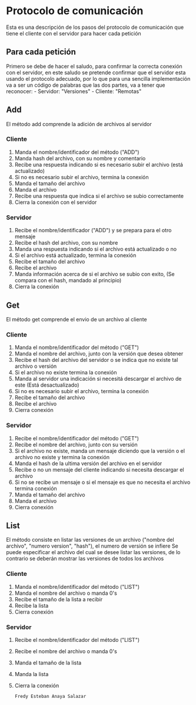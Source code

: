 # Protocolo de comunicación
Esta es una descripción de los pasos del protocolo de comunicación que tiene el cliente con el servidor para hacer cada petición

## Para cada petición
Primero se debe de hacer el saludo, para confirmar la correcta conexión con el servidor,
en este saludo se pretende confirmar que el servidor esta usando el protocolo adecuado,
por lo que para una sencilla implementación va a ser un código de palabras que las dos partes,
va a tener que reconocer:
	- Servidor: "Versiones"
	- Cliente: "Remotas"

## Add
El método add comprende la adición de archivos al servidor
### Cliente
1. Manda el nombre/identificador del método ("ADD")
2. Manda hash del archivo, con su nombre y comentario
3. Recibe una respuesta indicando si es necesario subir el archivo (está actualizado)
4. Si no es necesario subir el archivo, termina la conexión
5. Manda el tamaño del archivo
6. Manda el archivo
7. Recibe una respuesta que indica si el archivo se subio correctamente
8. Cierra la conexión con el servidor
### Servidor
1. Recibe el nombre/identificador ("ADD") y se prepara para el otro mensaje
2. Recibe el hash del archivo, con su nombre
3. Manda una respuesta indicando si el archivo está actualizado o no
4. Si el archivo está actualizado, termina la conexión
5. Recibe el tamaño del archivo
6. Recibe el archivo
7. Manda información acerca de si el archivo se subio con exito, (Se compara con el hash, mandado al principio)
8. Cierra la conexión

## Get
El método get comprende el envio de un archivo al cliente
### Cliente
1. Manda el nombre/identificador del método ("GET")
2. Manda el nombre del archivo, junto con la versión que desea obtener
3. Recibe el hash del archivo del servidor o se indica que no existe tal archivo o versión
4. Si el archivo no existe termina la conexión
5. Manda al servidor una indicación si necesitá descargar el archivo de este (Está desactualizado)
6. Si no es necesario subir el archivo, termina la conexión
7. Recibe el tamaño del archivo
8. Recibe el archivo	
9. Cierra conexión
### Servidor
1. Recibe el nombre/identificador del método ("GET")
2. Recibe el nombre del archivo, junto con su versión
3. Si el archivo no existe, manda un mensaje diciendo que la versión o el archivo no existe y termina la conexión
4. Manda el hash de la ultima versión del archivo en el servidor
5. Recibe o no un mensaje del cliente indicando si necesita descargar el archivo
6. Si no se recibe un mensaje o si el mensaje es que no necesita el archivo termina conexión
7. Manda el tamaño del archivo
8. Manda el archivo
9. Cierra conexión

## List
El método consiste en listar las versiones de un archivo ("nombre del archivo", "numero version", "hash"), el numero de versión se infiere
Se puede especificar el archivo del cual se desee listar las versiones, de lo contrario se deberán mostrar las versiones de todos los archivos
### Cliente
1. Manda el nombre/identificador del método ("LIST")
2. Manda el nombre del archivo o manda 0's
3. Recibe el tamaño de la lista a recibir
4. Recibe la lista
5. Cierra conexión
### Servidor
1. Recibe el nombre/identificador del método ("LIST")
2. Recibe el nombre del archivo o manda 0's
3. Manda el tamaño de la lista
4. Manda la lista
5. Cierra la conexión

	`Fredy Esteban Anaya Salazar`

